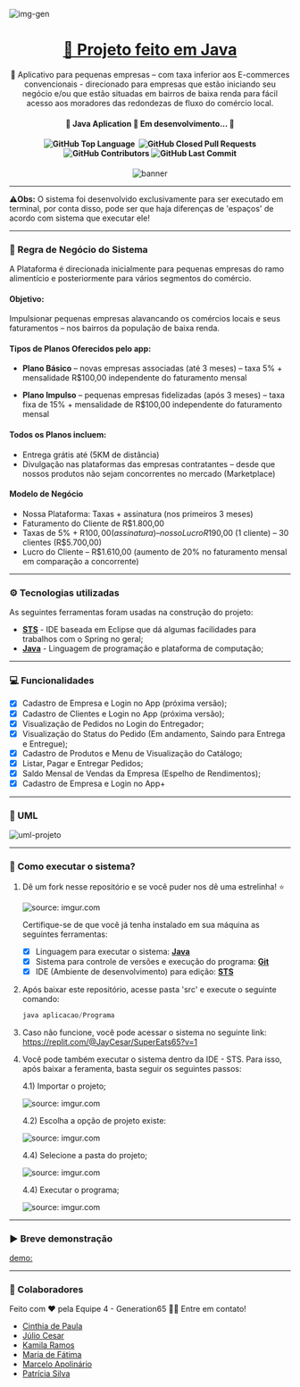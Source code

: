 
![img-gen](https://github.com/JayCesar/SuperEats65/assets/44206400/742be79b-dccf-462d-84ea-8dc0e618ba1f)

<h1 align="center">
    <a href="[https://www.java.com/pt-BR/]/">🔗 Projeto feito em Java </a>
</h1>

<p align="center">🚀 Aplicativo para pequenas empresas – com taxa inferior aos E-commerces convencionais - direcionado para empresas que estão iniciando seu negócio e/ou que estão situadas em bairros de baixa renda para fácil acesso aos moradores das redondezas de fluxo do comércio local.
</p>

<h4 align="center"> 
	🚧  Java Aplication 🚀 Em desenvolvimento...  🚧
</h4>

<h4 align="center"> 
	<img alt="GitHub Top Language" src="https://img.shields.io/github/languages/top/JayCesar/SuperEats65" />
	<img alt="" src="https://img.shields.io/github/repo-size/JayCesar/SuperEats65" />
	<img alt="GitHub Closed Pull Requests" src="https://img.shields.io/github/issues-pr-closed/JayCesar/SuperEats65" />
	<img alt="GitHub Contributors" src="https://img.shields.io/github/contributors/JayCesar/SuperEats65" />
	<img alt="GitHub Last Commit" src="https://img.shields.io/github/last-commit/JayCesar/SuperEats65" />
</h4>

<p align="center">
<img alt="banner" align="center" src="http://img.shields.io/static/v1?label=STATUS&message=%20FINISHED&color=GREEN&style=for-the-badge" />
</p>

***

⚠️**Obs:** O sistema foi desenvolvido exclusivamente para ser executado em terminal, por conta disso, pode ser que haja diferenças de 'espaços' de acordo com sistema que executar ele!

***

### 📙 Regra de Negócio do Sistema

A Plataforma é direcionada inicialmente para pequenas empresas do ramo alimentício e posteriormente para vários segmentos do comércio.

#### Objetivo:
Impulsionar pequenas empresas alavancando os comércios locais e seus faturamentos – nos bairros da população de baixa renda.

#### Tipos de Planos Oferecidos pelo app:

- **Plano Básico** – novas empresas associadas (até 3 meses) – taxa 5% + mensalidade R$100,00 independente do faturamento mensal

- **Plano Impulso** – pequenas empresas fidelizadas (após 3 meses) – taxa fixa de 15% + mensalidade de R$100,00 independente do faturamento mensal

#### Todos os Planos incluem:
- Entrega grátis até (5KM de distância)
- Divulgação nas plataformas das empresas contratantes – desde que nossos produtos não sejam concorrentes no mercado (Marketplace)

#### Modelo de Negócio
- Nossa Plataforma: Taxas + assinatura (nos primeiros 3 meses)
- Faturamento do Cliente de R$1.800,00
- Taxas de 5% + R$100,00 (assinatura) – nosso Lucro R$190,00 (1 cliente) – 30 clientes (R$5.700,00)
- Lucro do Cliente – R$1.610,00 (aumento de 20% no faturamento mensal em comparação a concorrente)

***

### ⚙️ Tecnologias utilizadas 

As seguintes ferramentas foram usadas na construção do projeto:

- **[STS](https://spring.io/tools)** - IDE baseada em Eclipse que dá algumas facilidades para trabalhos com o Spring no geral;
- **[Java](https://www.java.com/pt-BR/)** - Linguagem de programação e plataforma de computação;

***

### 💻 Funcionalidades

- [x] Cadastro de Empresa e Login no App (próxima versão);
- [x] Cadastro de Clientes e Login no App (próxima versão);
- [x] Visualização de Pedidos no Login do Entregador;
- [x] Visualização do Status do Pedido (Em andamento, Saindo para Entrega e Entregue);
- [x] Cadastro de Produtos e Menu de Visualização do Catálogo;
- [x] Listar, Pagar e Entregar Pedidos;
- [x] Saldo Mensal de Vendas da Empresa (Espelho de Rendimentos);
- [x] Cadastro de Empresa e Login no App+

***

### 📝 UML

![uml-projeto](https://github.com/JayCesar/SuperEats65/assets/44206400/e25bdd17-a32b-4df3-b3e1-ef79ff312355)

***

### 🎯 Como executar o sistema?

1) Dê um fork nesse repositório e se você puder nos dê uma estrelinha! ⭐

      <div align="left"><img src="https://github.com/JayCesar/SuperEats65/assets/44206400/02d6c829-a355-4978-91e5-3af754117327" title="source: imgur.com" /></div>

     Certifique-se de que você já tenha instalado em sua máquina as seguintes ferramentas:
     - [x] Linguagem para executar o sistema: **[Java](https://www.java.com/pt-BR/)**
     - [x] Sistema para controle de versões e execução do programa: **[Git](https://git-scm.com)**
     - [x] IDE (Ambiente de desenvolvimento) para edição: **[STS](https://spring.io/tools)**

2) Após baixar este repositório, acesse pasta 'src' e execute o seguinte comando:
    ```java
    java aplicacao/Programa
    ```

3) Caso não funcione, você pode acessar o sistema no seguinte link: https://replit.com/@JayCesar/SuperEats65?v=1
   
5) Você pode também executar o sistema dentro da IDE - STS. Para isso, após baixar a feramenta, basta seguir os seguintes passos: 

   4.1) Importar o projeto;
   <div align="left"><img src="https://github.com/JayCesar/SuperEats65/assets/44206400/d5902c8d-6be2-4186-b8a2-007d28a862da" title="source: imgur.com" /></div>
   
   4.2) Escolha a opção de projeto existe:
   <div align="left"><img src="https://github.com/JayCesar/SuperEats65/assets/44206400/a55066a6-3e98-42c5-9fb8-304425cf3fd5" title="source: imgur.com" /></div>  
   
   4.4) Selecione a pasta do projeto;
   <div align="left"><img src="https://github.com/JayCesar/SuperEats65/assets/44206400/0b7ceeb4-7942-4abd-a62e-856b1eaede75" title="source: imgur.com" /></div>  
   
   4.4) Executar o programa;
   <div align="left"><img src="https://github.com/JayCesar/SuperEats65/assets/44206400/7d9efe75-6510-4e30-9382-9c8c1b0b3f2d" title="source: imgur.com" /></div>  
	
***

### ▶️ Breve demonstração

[demo:](https://github.com/JayCesar/SuperEats65/assets/44206400/1ab3a3ba-d5e8-4469-b987-b0ccac889b08)

***

### 💪 Colaboradores

Feito com ❤️ pela Equipe 4 - Generation65 👋🏽 Entre em contato!

- [Cinthia de Paula](https://github.com/cinthiadepaula)
- [Júlio Cesar](https://github.com/JayCesar)
- [Kamila Ramos](https://github.com/kmikazze)
- [Maria de Fátima](https://github.com/Maria621)
- [Marcelo Apolinário](https://github.com/whoamiApolo)
- [Patrícia Silva](https://github.com/ppfsil)


